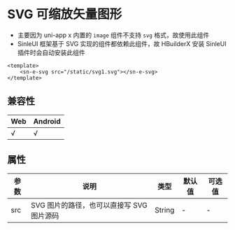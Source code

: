 # SVG 可缩放矢量图形

* 主要因为 uni-app x 内置的 `image` 组件不支持 `svg` 格式，故使用此组件
* SinleUI 框架基于 SVG 实现的组件都依赖此组件，故 HBuilderX 安装 SinleUI 插件时会自动安装此组件


```vue
<template>
	<sn-e-svg src="/static/svg1.svg"></sn-e-svg>
</template>
```

## 兼容性

| Web  | Android |
| :--- | :------ |
| √    | √       |

## 属性

| 参数 | 说明                                      | 类型   | 默认值 | 可选值 |
| ---- | ----------------------------------------- | ------ | ------ | ------ |
| src  | SVG 图片的路径，也可以直接写 SVG 图片源码 | String | -      | -      |

<DemoPhone name="sn-e-svg" />